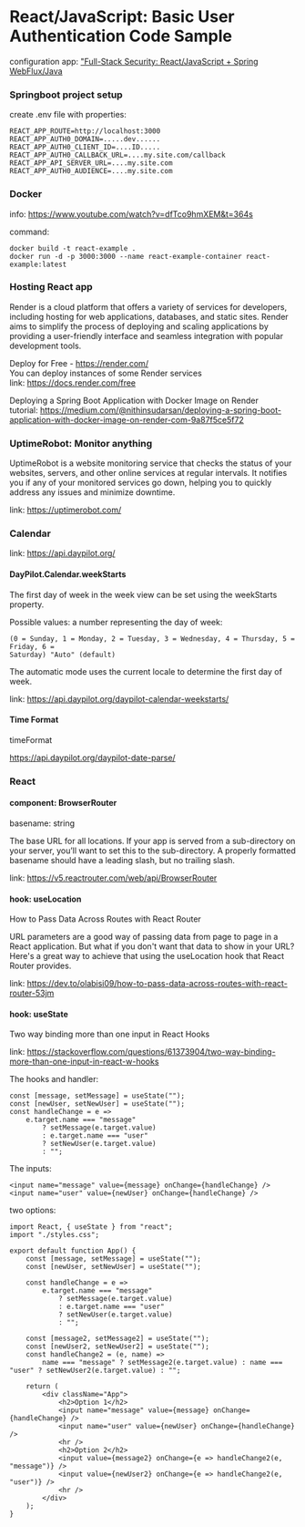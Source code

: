 # React/JavaScript: Basic User Authentication Code Sample

configuration
app: ["Full-Stack Security: React/JavaScript + Spring WebFlux/Java](https://developer.auth0.com/resources/code-samples/full-stack/hello-world/basic-access-control/spa/react-javascript/spring-webflux-java)

### Springboot project setup

create .env file with properties:

```
REACT_APP_ROUTE=http://localhost:3000
REACT_APP_AUTH0_DOMAIN=.....dev......
REACT_APP_AUTH0_CLIENT_ID=....ID.....
REACT_APP_AUTH0_CALLBACK_URL=....my.site.com/callback
REACT_APP_API_SERVER_URL=....my.site.com
REACT_APP_AUTH0_AUDIENCE=....my.site.com
```

### Docker

info: https://www.youtube.com/watch?v=dfTco9hmXEM&t=364s

command:

```
docker build -t react-example . 
docker run -d -p 3000:3000 --name react-example-container react-example:latest
```

### Hosting React app

Render is a cloud platform that offers a variety of services for developers, including hosting for web applications,
databases, and static sites. Render aims to simplify the process of deploying and scaling applications by providing a
user-friendly interface and seamless integration with popular development tools.

Deploy for Free - https://render.com/ <br>
You can deploy instances of some Render services <br>
link: https://docs.render.com/free

Deploying a Spring Boot Application with Docker Image on Render <br>
tutorial: https://medium.com/@nithinsudarsan/deploying-a-spring-boot-application-with-docker-image-on-render-com-9a87f5ce5f72

### UptimeRobot: Monitor anything

UptimeRobot is a website monitoring service that checks the status of your websites, servers, and other online services
at regular intervals. It notifies you if any of your monitored services go down, helping you to quickly address any
issues and minimize downtime.

link: https://uptimerobot.com/ <br>

### Calendar

link: https://api.daypilot.org/

#### DayPilot.Calendar.weekStarts

The first day of week in the week view can be set using the weekStarts property.

Possible values:
a number representing the day of week:

```
(0 = Sunday, 1 = Monday, 2 = Tuesday, 3 = Wednesday, 4 = Thursday, 5 = Friday, 6 =
Saturday) "Auto" (default)
```

The automatic mode uses the current locale to determine the first day of week.

link: https://api.daypilot.org/daypilot-calendar-weekstarts/

#### Time Format

timeFormat

https://api.daypilot.org/daypilot-date-parse/

### React

#### component: BrowserRouter

basename: string

The base URL for all locations. 
If your app is served from a sub-directory on your server, you’ll want to set this to the sub-directory. 
A properly formatted basename should have a leading slash, but no trailing slash.

link: https://v5.reactrouter.com/web/api/BrowserRouter

#### hook: useLocation

How to Pass Data Across Routes with React Router

URL parameters are a good way of passing data from page to page in a React application.
But what if you don't want that data to show in your URL?
Here's a great way to achieve that using the useLocation hook that React Router provides.

link: https://dev.to/olabisi09/how-to-pass-data-across-routes-with-react-router-53jm

#### hook: useState

Two way binding more than one input in React Hooks

link: https://stackoverflow.com/questions/61373904/two-way-binding-more-than-one-input-in-react-w-hooks

The hooks and handler:

```
const [message, setMessage] = useState("");
const [newUser, setNewUser] = useState("");
const handleChange = e =>
    e.target.name === "message"
        ? setMessage(e.target.value)
        : e.target.name === "user"
        ? setNewUser(e.target.value)
        : "";
```

The inputs:

```
<input name="message" value={message} onChange={handleChange} />
<input name="user" value={newUser} onChange={handleChange} />
```

two options:

```
import React, { useState } from "react";
import "./styles.css";

export default function App() {
    const [message, setMessage] = useState("");
    const [newUser, setNewUser] = useState("");

    const handleChange = e =>
        e.target.name === "message"
            ? setMessage(e.target.value)
            : e.target.name === "user"
            ? setNewUser(e.target.value)
            : "";

    const [message2, setMessage2] = useState("");
    const [newUser2, setNewUser2] = useState("");
    const handleChange2 = (e, name) =>
        name === "message" ? setMessage2(e.target.value) : name === "user" ? setNewUser2(e.target.value) : "";

    return (
        <div className="App">
            <h2>Option 1</h2>
            <input name="message" value={message} onChange={handleChange} />
            <input name="user" value={newUser} onChange={handleChange} />
            <hr />
            <h2>Option 2</h2>
            <input value={message2} onChange={e => handleChange2(e, "message")} />
            <input value={newUser2} onChange={e => handleChange2(e, "user")} />
            <hr />
        </div>
    );
}
```
